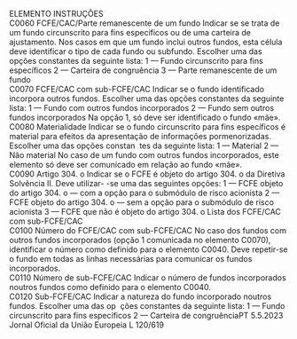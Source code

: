  
ELEMENTO  INSTRUÇÕES  
C0060  FCFE/CAC/Parte remanescente 
de um fundo  Indicar se se trata de um fundo circunscrito para fins específicos ou de uma 
carteira de ajustamento. Nos casos em que um fundo inclui outros fundos, esta 
célula deve identificar o tipo de cada fundo ou subfundo. Escolher uma das 
opções constantes da seguinte lista: 
1 — Fundo circunscrito para fins específicos 
2 — Carteira de congruência 
3 — Parte remanescente de um fundo  
C0070  FCFE/CAC com sub-FCFE/CAC  Indicar se o fundo identificado incorpora outros fundos. Escolher uma das opções 
constantes da seguinte lista: 
1 — Fundo com outros fundos incorporados 
2 — Fundo sem outros fundos incorporados 
Na opção 1, só deve ser identificado o fundo «mãe».  
C0080  Materialidade  Indicar se o fundo circunscrito para fins específicos é material para efeitos da 
apresentação de informações pormenorizadas. Escolher uma das opções constan ­
tes da seguinte lista: 
1 — Material 
2 — Não material 
No caso de um fundo com outros fundos incorporados, este elemento só deve ser 
comunicado em relação ao fundo «mãe».  
C0090  Artigo 304.  o Indicar se o FCFE é objeto do artigo 304.  o da Diretiva Solvência II. Deve utilizar- 
-se uma das seguintes opções: 
1 — FCFE objeto do artigo 304.  o — com a opção para o submódulo de risco 
acionista 
2 — FCFE objeto do artigo 304.  o — sem a opção para o submódulo de risco 
acionista 
3 — FCFE que não é objeto do artigo 304.  o 
Lista dos FCFE/CAC com sub-FCFE/CAC  
C0100  Número do FCFE/CAC com 
sub-FCFE/CAC  No caso dos fundos com outros fundos incorporados (opção 1 comunicada no 
elemento C0070), identificar o número como definido para o elemento C0040. 
Deve repetir-se o fundo em todas as linhas necessárias para comunicar os fundos 
incorporados.  
C0110  Número de sub-FCFE/CAC  Indicar o número de fundos incorporados noutros fundos como definido para o 
elemento C0040.  
C0120  Sub-FCFE/CAC  Indicar a natureza do fundo incorporado noutros fundos. Escolher uma das op ­
ções constantes da seguinte lista: 
1 — Fundo circunscrito para fins específicos 
2 — Carteira de congruênciaPT  5.5.2023 Jornal Oficial da União Europeia L 120/619